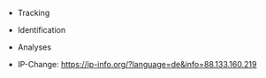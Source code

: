- Tracking
- Identification
- Analyses

- IP-Change:
https://ip-info.org/?language=de&info=88.133.160.219
